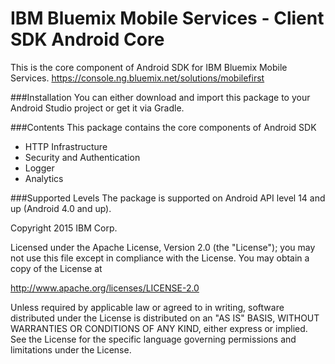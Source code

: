 IBM Bluemix Mobile Services - Client SDK Android Core
===

This is the core component of Android SDK for IBM Bluemix Mobile Services. https://console.ng.bluemix.net/solutions/mobilefirst

###Installation
You can either download and import this package to your Android Studio project or get it via Gradle.

###Contents
This package contains the core components of Android SDK
* HTTP Infrastructure
* Security and Authentication
* Logger
* Analytics


###Supported Levels
The package is supported on Android API level 14 and up (Android 4.0 and up).
 

Copyright 2015 IBM Corp.

Licensed under the Apache License, Version 2.0 (the "License");
you may not use this file except in compliance with the License.
You may obtain a copy of the License at

http://www.apache.org/licenses/LICENSE-2.0

Unless required by applicable law or agreed to in writing, software
distributed under the License is distributed on an "AS IS" BASIS,
WITHOUT WARRANTIES OR CONDITIONS OF ANY KIND, either express or implied.
See the License for the specific language governing permissions and
limitations under the License.
